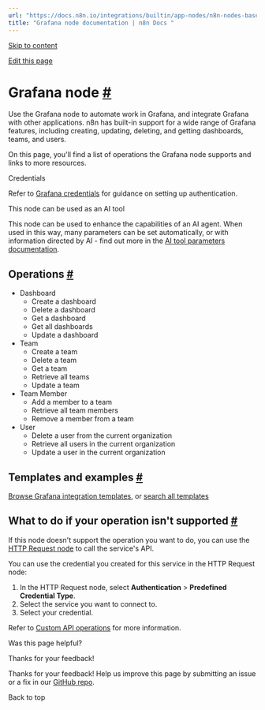 ```yaml
---
url: "https://docs.n8n.io/integrations/builtin/app-nodes/n8n-nodes-base.grafana/"
title: "Grafana node documentation | n8n Docs "
---
```


[Skip to content](https://docs.n8n.io/integrations/builtin/app-nodes/n8n-nodes-base.grafana/#grafana-node)

[Edit this page](https://github.com/n8n-io/n8n-docs/edit/main/docs/integrations/builtin/app-nodes/n8n-nodes-base.grafana.md "Edit this page")

# Grafana node [\#](https://docs.n8n.io/integrations/builtin/app-nodes/n8n-nodes-base.grafana/\#grafana-node "Permanent link")

Use the Grafana node to automate work in Grafana, and integrate Grafana with other applications. n8n has built-in support for a wide range of Grafana features, including creating, updating, deleting, and getting dashboards, teams, and users.

On this page, you'll find a list of operations the Grafana node supports and links to more resources.

Credentials

Refer to [Grafana credentials](https://docs.n8n.io/integrations/builtin/credentials/grafana/) for guidance on setting up authentication.

This node can be used as an AI tool

This node can be used to enhance the capabilities of an AI agent. When used in this way, many parameters can be set automatically, or with information directed by AI - find out more in the [AI tool parameters documentation](https://docs.n8n.io/advanced-ai/examples/using-the-fromai-function/).

## Operations [\#](https://docs.n8n.io/integrations/builtin/app-nodes/n8n-nodes-base.grafana/\#operations "Permanent link")

- Dashboard
  - Create a dashboard
  - Delete a dashboard
  - Get a dashboard
  - Get all dashboards
  - Update a dashboard
- Team
  - Create a team
  - Delete a team
  - Get a team
  - Retrieve all teams
  - Update a team
- Team Member
  - Add a member to a team
  - Retrieve all team members
  - Remove a member from a team
- User
  - Delete a user from the current organization
  - Retrieve all users in the current organization
  - Update a user in the current organization

## Templates and examples [\#](https://docs.n8n.io/integrations/builtin/app-nodes/n8n-nodes-base.grafana/\#templates-and-examples "Permanent link")

[Browse Grafana integration templates](https://n8n.io/integrations/grafana/), or [search all templates](https://n8n.io/workflows/)

## What to do if your operation isn't supported [\#](https://docs.n8n.io/integrations/builtin/app-nodes/n8n-nodes-base.grafana/\#what-to-do-if-your-operation-isnt-supported "Permanent link")

If this node doesn't support the operation you want to do, you can use the [HTTP Request node](https://docs.n8n.io/integrations/builtin/core-nodes/n8n-nodes-base.httprequest/) to call the service's API.

You can use the credential you created for this service in the HTTP Request node:

1. In the HTTP Request node, select **Authentication** \> **Predefined Credential Type**.
2. Select the service you want to connect to.
3. Select your credential.

Refer to [Custom API operations](https://docs.n8n.io/integrations/custom-operations/) for more information.

Was this page helpful?






Thanks for your feedback!






Thanks for your feedback! Help us improve this page by submitting an issue or a fix in our [GitHub repo](https://github.com/n8n-io/n8n-docs).


Back to top